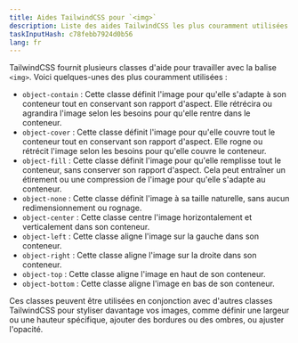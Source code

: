 ```yaml
---
title: Aides TailwindCSS pour `<img>`
description: Liste des aides TailwindCSS les plus couramment utilisées pour `<img>`
taskInputHash: c78febb7924d0b56
lang: fr
---
```

TailwindCSS fournit plusieurs classes d'aide pour travailler avec la balise `<img>`. Voici quelques-unes des plus couramment utilisées : 
- `object-contain` : Cette classe définit l'image pour qu'elle s'adapte à son conteneur tout en conservant son rapport d'aspect. Elle rétrécira ou agrandira l'image selon les besoins pour qu'elle rentre dans le conteneur.
- `object-cover` : Cette classe définit l'image pour qu'elle couvre tout le conteneur tout en conservant son rapport d'aspect. Elle rogne ou rétrécit l'image selon les besoins pour qu'elle couvre le conteneur.
- `object-fill` : Cette classe définit l'image pour qu'elle remplisse tout le conteneur, sans conserver son rapport d'aspect. Cela peut entraîner un étirement ou une compression de l'image pour qu'elle s'adapte au conteneur. 
- `object-none` : Cette classe définit l'image à sa taille naturelle, sans aucun redimensionnement ou rognage.
- `object-center` : Cette classe centre l'image horizontalement et verticalement dans son conteneur.
- `object-left` : Cette classe aligne l'image sur la gauche dans son conteneur.
- `object-right` : Cette classe aligne l'image sur la droite dans son conteneur.
- `object-top` : Cette classe aligne l'image en haut de son conteneur.
- `object-bottom` : Cette classe aligne l'image en bas de son conteneur.

Ces classes peuvent être utilisées en conjonction avec d'autres classes TailwindCSS pour styliser davantage vos images, comme définir une largeur ou une hauteur spécifique, ajouter des bordures ou des ombres, ou ajuster l'opacité.
